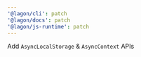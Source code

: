 ```yaml
---
'@lagon/cli': patch
'@lagon/docs': patch
'@lagon/js-runtime': patch
---
```


Add `AsyncLocalStorage` & `AsyncContext` APIs
